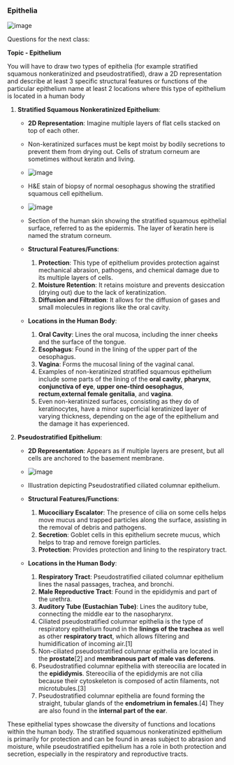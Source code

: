 
### Epithelia 


![image](https://github.com/pe1l1nl1/23007/assets/19546253/fb5d135a-6e65-4f22-8629-a4c21b5aa376)


Questions for the next class:

**Topic - Epithelium**

You will have to draw two types of epithelia (for example stratified squamous nonkeratinized and pseudostratified), 
draw a 2D representation and describe at least 3 specific structural features or functions of the particular epithelium
name at least 2 locations where this type of epithelium is located in a human body


1. **Stratified Squamous Nonkeratinized Epithelium**:
   - **2D Representation**: Imagine multiple layers of flat cells stacked on top of each other.
   - Non-keratinized surfaces must be kept moist by bodily secretions to prevent them from drying out. Cells of stratum corneum are sometimes without keratin and living.
   - ![image](https://github.com/pe1l1nl1/23007/assets/19546253/129395cf-6dfb-4aaf-9807-812da12de4a4)
   - H&E stain of biopsy of normal oesophagus showing the stratified squamous cell epithelium.
   - ![image](https://github.com/pe1l1nl1/23007/assets/19546253/d2c93eaf-21fc-4da1-babf-3372f17a370c)
   - Section of the human skin showing the stratified squamous epithelial surface, referred to as the epidermis. The layer of keratin here is named the stratum corneum.
   - **Structural Features/Functions**:
     1. **Protection**: This type of epithelium provides protection against mechanical abrasion, pathogens, and chemical damage due to its multiple layers of cells.
     1. **Moisture Retention**: It retains moisture and prevents desiccation (drying out) due to the lack of keratinization.
     1. **Diffusion and Filtration**: It allows for the diffusion of gases and small molecules in regions like the oral cavity.

   - **Locations in the Human Body**:
     1. **Oral Cavity**: Lines the oral mucosa, including the inner cheeks and the surface of the tongue.
     1. **Esophagus**: Found in the lining of the upper part of the oesophagus.
     1. **Vagina**: Forms the mucosal lining of the vaginal canal.
     1. Examples of non-keratinized stratified squamous epithelium include some parts of the lining of the **oral cavity**, **pharynx**, **conjunctiva of eye**, **upper one-third oesophagus**, **rectum**,**external female genitalia**, and **vagina**.
     1. Even non-keratinized surfaces, consisting as they do of keratinocytes, have a minor superficial keratinized layer of varying thickness, depending on the age of the epithelium and the damage it has experienced.

2. **Pseudostratified Epithelium**:
   - **2D Representation**: Appears as if multiple layers are present, but all cells are anchored to the basement membrane.
   - ![image](https://github.com/pe1l1nl1/23007/assets/19546253/ee4cfdc7-7af8-498e-a53b-4f59c32ca26b)
   - Illustration depicting Pseudostratified ciliated columnar epithelium.

   - **Structural Features/Functions**:
     1. **Mucociliary Escalator**: The presence of cilia on some cells helps move mucus and trapped particles along the surface, assisting in the removal of debris and pathogens.
     1. **Secretion**: Goblet cells in this epithelium secrete mucus, which helps to trap and remove foreign particles.
     1. **Protection**: Provides protection and lining to the respiratory tract.

   - **Locations in the Human Body**:
     1. **Respiratory Tract**: Pseudostratified ciliated columnar epithelium lines the nasal passages, trachea, and bronchi.
     1. **Male Reproductive Tract**: Found in the epididymis and part of the urethra.
     1. **Auditory Tube (Eustachian Tube)**: Lines the auditory tube, connecting the middle ear to the nasopharynx.
     1. Ciliated pseudostratified columnar epithelia is the type of respiratory epithelium found in the **linings of the trachea** as well as other **respiratory tract**, which allows filtering and humidification of incoming air.[1]
     1. Non-ciliated pseudostratified columnar epithelia are located in the **prostate**[2] and **membranous part of male vas deferens**.
     1. Pseudostratified columnar epithelia with stereocilia are located in the **epididymis**. Stereocilia of the epididymis are not cilia because their cytoskeleton is composed of actin filaments, not microtubules.[3] 
     1. Pseudostratified columnar epithelia are found forming the straight, tubular glands of the **endometrium in females**.[4] They are also found in the **internal part of the ear**.


These epithelial types showcase the diversity of functions and locations within the human body. The stratified squamous nonkeratinized epithelium is primarily for protection and can be found in areas subject to abrasion and moisture, while pseudostratified epithelium has a role in both protection and secretion, especially in the respiratory and reproductive tracts.
